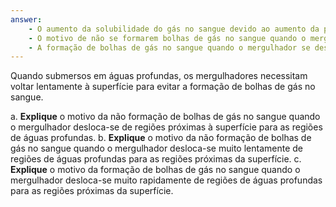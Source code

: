 ```yaml
---
answer:
    - O aumento da solubilidade do gás no sangue devido ao aumento da pressão é o motivo de não haver a formação de bolhas de gás no sangue quando o mergulhador se desloca de regiões próximas à superfície para as regiões de águas profundas.
    - O motivo de não se formarem bolhas de gás no sangue quando o mergulhador se desloca muito lentamente de regiões de águas profundas para as regiões próximas da superfície é o fato da variação de pressão ocorrer lentamente e, portanto, a liberação de gás ser pequena.
    - A formação de bolhas de gás no sangue quando o mergulhador se desloca muito rapidamente de regiões de águas profundas para águas superficiais é a repentina variação de pressão, diminuindo a solubilidade do gás no sangue. Ocorre intensa liberação do gás, com formação de bolhas. 
---
```



Quando submersos em águas profundas, os mergulhadores necessitam voltar lentamente à superfície para evitar a formação de bolhas de gás no sangue.

a. **Explique** o motivo da não formação de bolhas de gás no sangue quando o mergulhador desloca-se de regiões próximas à superfície para as regiões de águas profundas.
b. **Explique** o motivo da não formação de bolhas de gás no sangue quando o mergulhador desloca-se muito lentamente de regiões de águas profundas para as regiões próximas da superfície.
c. **Explique** o motivo da formação de bolhas de gás no sangue quando o mergulhador desloca-se muito rapidamente de regiões de águas profundas para as regiões próximas da superfície. 

